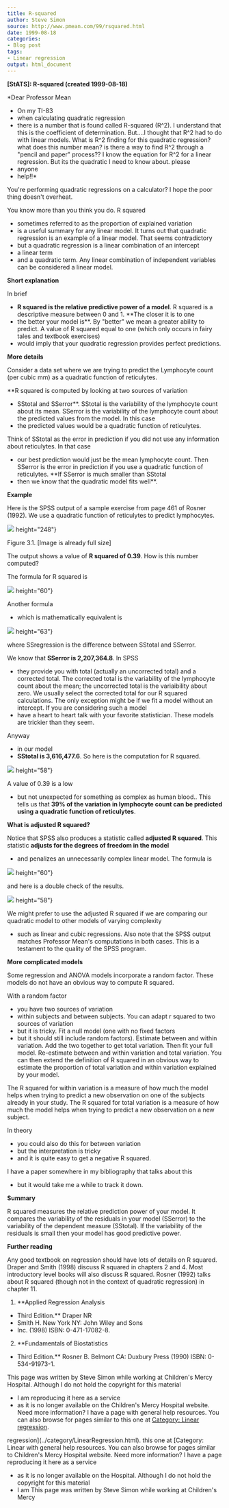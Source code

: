 ```yaml
---
title: R-squared
author: Steve Simon
source: http://www.pmean.com/99/rsquared.html
date: 1999-08-18
categories:
- Blog post
tags:
- Linear regression
output: html_document
---
```

****[StATS]:** R-squared (created 1999-08-18)**

*Dear Professor Mean
- On my TI-83
- when calculating quadratic
regression
- there is a number that is found called R-squared (R^2). I
understand that this is the coefficient of determination. But....I
thought that R^2 had to do with linear models. What is R^2 finding for
this quadratic regression? what does this number mean? is there a way to
find R^2 through a "pencil and paper" process?? I know the equation
for R^2 for a linear regression. But its the quadratic I need to know
about. please
- anyone
- help!!*

You're performing quadratic regressions on a calculator? I hope the
poor thing doesn't overheat.

You know more than you think you do. R squared
- sometimes referred to as
the proportion of explained variation
- is a useful summary for any
linear model. It turns out that quadratic regression is an example of a
linear model. That seems contradictory
- but a quadratic regression is a
linear combination of an intercept
- a linear term
- and a quadratic term.
Any linear combination of independent variables can be considered a
linear model.

**Short explanation**

In brief
- **R squared is the relative predictive power of a model**. R
squared is a descriptive measure between 0 and 1. **The closer it is to
one
- the better your model is**. By "better" we mean a greater ability
to predict. A value of R squared equal to one (which only occurs in
fairy tales and textbook exercises)
- would imply that your quadratic
regression provides perfect predictions.

**More details**

Consider a data set where we are trying to predict the Lymphocyte count
(per cubic mm) as a quadratic function of reticulytes.

**R squared is computed by looking at two sources of variation
- SStotal
and SSerror**. SStotal is the variability of the lymphocyte count about
its mean. SSerror is the variability of the lymphocyte count about the
predicted values from the model. In this case
- the predicted values
would be a quadratic function of reticulytes.

Think of SStotal as the error in prediction if you did not use any
information about reticulytes. In that case
- our best prediction would
just be the mean lymphocyte count. Then SSerror is the error in
prediction if you use a quadratic function of reticulytes. **If SSerror
is much smaller than SStotal
- then we know that the quadratic model fits
well**.

**Example**

Here is the SPSS output of a sample exercise from page 461 of Rosner
(1992). We use a quadratic function of reticulytes to predict
lymphocytes.

![](../../../web/images/99/rsquared01.gif)
height="248"}

Figure 3.1. [Image is already full size]

The output shows a value of **R squared of 0.39**. How is this number
computed?

The formula for R squared is

![](../../../web/images/99/rsquared02.gif)
height="60"}

Another formula
- which is mathematically equivalent is

![](../../../web/images/99/rsquared03.gif)
height="63"}

where SSregression is the difference between SStotal and SSerror.

We know that **SSerror is 2,207,364.8**. In SPSS
- they provide you with
total (actually an uncorrected total) and a corrected total. The
corrected total is the variability of the lymphocyte count about the
mean; the uncorrected total is the variaibility about zero. We usually
select the corrected total for our R squared calculations. The only
exception might be if we fit a model without an intercept. If you are
considering such a model
- have a heart to heart talk with your favorite
statistician. These models are trickier than they seem.

Anyway
- in our model
- **SStotal is 3,616,477.6**. So here is the
computation for R squared.

![](../../../web/images/99/rsquared04.gif)
height="58"}

A value of 0.39 is a low
- but not unexpected for something as complex as
human blood.. This tells us that **39% of the variation in lymphocyte
count can be predicted using a quadratic function of reticulytes**.

**What is adjusted R squared?**

Notice that SPSS also produces a statistic called **adjusted R
squared**. This statistic **adjusts for the degrees of freedom in the
model**
- and penalizes an unnecessarily complex linear model. The
formula is

![](../../../web/images/99/rsquared05.gif)
height="60"}

and here is a double check of the results.

![](../../../web/images/99/rsquared06.gif)
height="58"}

We might prefer to use the adjusted R squared if we are comparing our
quadratic model to other models of varying complexity
- such as linear
and cubic regressions. Also note that the SPSS output matches Professor
Mean's computations in both cases. This is a testament to the quality
of the SPSS program.

**More complicated models**

Some regression and ANOVA models incorporate a random factor. These
models do not have an obvious way to compute R squared.

With a random factor
- you have two sources of variation
- within subjects
and between subjects. You can adapt r squared to two sources of
variation
- but it is tricky. Fit a null model (one with no fixed
factors
- but it should still include random factors). Estimate between
and within variation. Add the two together to get total variation. Then
fit your full model. Re-estimate between and within variation and total
variation. You can then extend the definition of R squared in an obvious
way to estimate the proportion of total variation and within variation
explained by your model.

The R squared for within variation is a measure of how much the model
helps when trying to predict a new observation on one of the subjects
already in your study. The R squared for total variation is a measure of
how much the model helps when trying to predict a new observation on a
new subject.

In theory
- you could also do this for between variation
- but the
interpretation is tricky
- and it is quite easy to get a negative R
squared.

I have a paper somewhere in my bibliography that talks about this
- but
it would take me a while to track it down.

**Summary**

R squared measures the relative prediction power of your model. It
compares the variability of the residuals in your model (SSerror) to the
variability of the dependent measure (SStotal). If the variability of
the residuals is small then your model has good predictive power.

**Further reading**

Any good textbook on regression should have lots of details on R
squared. Draper and Smith (1998) discuss R squared in chapters 2 and 4.
Most introductory level books will also discuss R squared. Rosner (1992)
talks about R squared (though not in the context of quadratic
regression) in chapter 11.

1.  **Applied Regression Analysis
- Third Edition.** Draper NR
- Smith H.
    New York NY: John Wiley and Sons
- Inc.  (1998) ISBN: 0-471-17082-8.
2.  **Fundamentals of Biostatistics
- Third Edition.** Rosner B. Belmont
    CA: Duxbury Press (1990) ISBN: 0-534-91973-1.

This page was written by Steve Simon while working at Children's Mercy
Hospital. Although I do not hold the copyright for this material
- I am
reproducing it here as a service
- as it is no longer available on the
Children's Mercy Hospital website. Need more information? I have a page
with general help resources. You can also browse for pages similar to
this one at [Category: Linear
regression](../category/LinearRegression.html).
<!---More--->
regression](../category/LinearRegression.html).
this one at [Category: Linear
with general help resources. You can also browse for pages similar to
Children's Mercy Hospital website. Need more information? I have a page
reproducing it here as a service
- as it is no longer available on the
Hospital. Although I do not hold the copyright for this material
- I am
This page was written by Steve Simon while working at Children's Mercy

<!---Do not use
****[StATS]:** R-squared (created 1999-08-18)**
This page was written by Steve Simon while working at Children's Mercy
Hospital. Although I do not hold the copyright for this material
- I am
reproducing it here as a service
- as it is no longer available on the
Children's Mercy Hospital website. Need more information? I have a page
with general help resources. You can also browse for pages similar to
this one at [Category: Linear
regression](../category/LinearRegression.html).
--->

